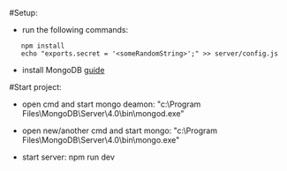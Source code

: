 #Setup:
 - run the following commands:
 ```
    npm install
    echo "exports.secret = '<someRandomString>';" >> server/config.js
 ```
 - install MongoDB [guide](https://treehouse.github.io/installation-guides/windows/mongo-windows.html)

#Start project:
- open cmd and start mongo deamon: 
"c:\Program Files\MongoDB\Server\4.0\bin\mongod.exe"

- open new/another cmd and start mongo: 
"c:\Program Files\MongoDB\Server\4.0\bin\mongo.exe"

- start server:
npm run dev